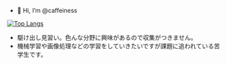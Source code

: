 - 👋 Hi, I’m @caffeiness

[![Top Langs](https://github-readme-stats.vercel.app/api/top-langs/?username=caffeiness&theme=onedark&langs_count=20&exclude_repo=octopress_jp)](https://github.com/anuraghazra/github-readme-stats)

- 駆け出し見習い。色んな分野に興味があるので収集がつきません。
- 機械学習や画像処理などの学習をしていきたいですが課題に追われている苦学生です。

